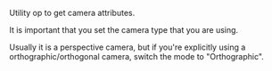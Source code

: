 Utility op to get camera attributes.

It is important that you set the camera type that you are using.

Usually it is a perspective camera, but if you're explicitly using a orthographic/orthogonal camera, switch the mode to "Orthographic".